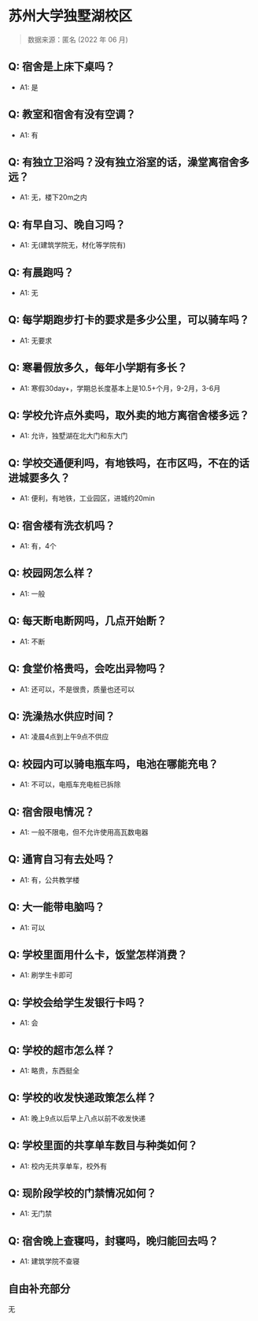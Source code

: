 # 苏州大学独墅湖校区

> 数据来源：匿名 (2022 年 06 月)

## Q: 宿舍是上床下桌吗？

- A1: 是

## Q: 教室和宿舍有没有空调？

- A1: 有

## Q: 有独立卫浴吗？没有独立浴室的话，澡堂离宿舍多远？

- A1: 无，楼下20m之内

## Q: 有早自习、晚自习吗？

- A1: 无(建筑学院无，材化等学院有)

## Q: 有晨跑吗？

- A1: 无

## Q: 每学期跑步打卡的要求是多少公里，可以骑车吗？

- A1: 无要求

## Q: 寒暑假放多久，每年小学期有多长？

- A1: 寒假30day+，学期总长度基本上是10.5+个月，9-2月，3-6月

## Q: 学校允许点外卖吗，取外卖的地方离宿舍楼多远？

- A1: 允许，独墅湖在北大门和东大门

## Q: 学校交通便利吗，有地铁吗，在市区吗，不在的话进城要多久？

- A1: 便利，有地铁，工业园区，进城约20min

## Q: 宿舍楼有洗衣机吗？

- A1: 有，4个

## Q: 校园网怎么样？

- A1: 一般

## Q: 每天断电断网吗，几点开始断？

- A1: 不断

## Q: 食堂价格贵吗，会吃出异物吗？

- A1: 还可以，不是很贵，质量也还可以

## Q: 洗澡热水供应时间？

- A1: 凌晨4点到上午9点不供应

## Q: 校园内可以骑电瓶车吗，电池在哪能充电？

- A1: 不可以，电瓶车充电桩已拆除

## Q: 宿舍限电情况？

- A1: 一般不限电，但不允许使用高瓦数电器

## Q: 通宵自习有去处吗？

- A1: 有，公共教学楼

## Q: 大一能带电脑吗？

- A1: 可以

## Q: 学校里面用什么卡，饭堂怎样消费？

- A1: 刷学生卡即可

## Q: 学校会给学生发银行卡吗？

- A1: 会

## Q: 学校的超市怎么样？

- A1: 略贵，东西挺全

## Q: 学校的收发快递政策怎么样？

- A1: 晚上9点以后早上八点以前不收发快递

## Q: 学校里面的共享单车数目与种类如何？

- A1: 校内无共享单车，校外有

## Q: 现阶段学校的门禁情况如何？

- A1: 无门禁

## Q: 宿舍晚上查寝吗，封寝吗，晚归能回去吗？

- A1: 建筑学院不查寝

## 自由补充部分

无